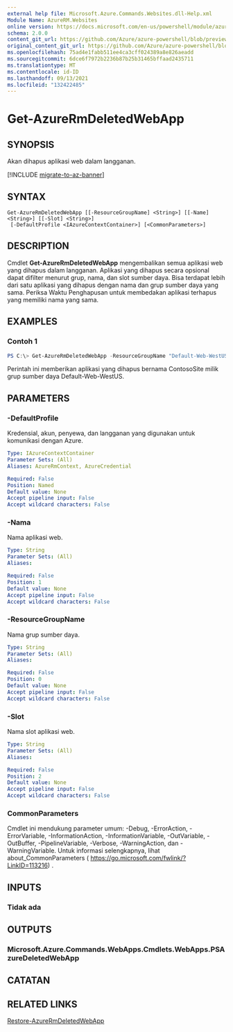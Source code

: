 ```yaml
---
external help file: Microsoft.Azure.Commands.Websites.dll-Help.xml
Module Name: AzureRM.Websites
online version: https://docs.microsoft.com/en-us/powershell/module/azurerm.websites/get-azurermdeletedwebapp
schema: 2.0.0
content_git_url: https://github.com/Azure/azure-powershell/blob/preview/src/ResourceManager/Websites/Commands.Websites/help/Get-AzureRmDeletedWebApp.md
original_content_git_url: https://github.com/Azure/azure-powershell/blob/preview/src/ResourceManager/Websites/Commands.Websites/help/Get-AzureRmDeletedWebApp.md
ms.openlocfilehash: 75ad4e1fabb511ee4ca3cff024389a8e826aeadd
ms.sourcegitcommit: 6dce6f7972b2236b87b25b31465bffaad2435711
ms.translationtype: MT
ms.contentlocale: id-ID
ms.lasthandoff: 09/13/2021
ms.locfileid: "132422485"
---
```

# Get-AzureRmDeletedWebApp

## SYNOPSIS
Akan dihapus aplikasi web dalam langganan.

[!INCLUDE [migrate-to-az-banner](../../includes/migrate-to-az-banner.md)]

## SYNTAX

```
Get-AzureRmDeletedWebApp [[-ResourceGroupName] <String>] [[-Name] <String>] [[-Slot] <String>]
 [-DefaultProfile <IAzureContextContainer>] [<CommonParameters>]
```

## DESCRIPTION
Cmdlet **Get-AzureRmDeletedWebApp** mengembalikan semua aplikasi web yang dihapus dalam langganan. Aplikasi yang dihapus secara opsional dapat difilter menurut grup, nama, dan slot sumber daya. Bisa terdapat lebih dari satu aplikasi yang dihapus dengan nama dan grup sumber daya yang sama. Periksa Waktu Penghapusan untuk membedakan aplikasi terhapus yang memiliki nama yang sama.

## EXAMPLES

### Contoh 1
```powershell
PS C:\> Get-AzureRmDeletedWebApp -ResourceGroupName "Default-Web-WestUS" -Name "ContosoSite"
```

Perintah ini memberikan aplikasi yang dihapus bernama ContosoSite milik grup sumber daya Default-Web-WestUS.

## PARAMETERS

### -DefaultProfile
Kredensial, akun, penyewa, dan langganan yang digunakan untuk komunikasi dengan Azure.

```yaml
Type: IAzureContextContainer
Parameter Sets: (All)
Aliases: AzureRmContext, AzureCredential

Required: False
Position: Named
Default value: None
Accept pipeline input: False
Accept wildcard characters: False
```

### -Nama
Nama aplikasi web.

```yaml
Type: String
Parameter Sets: (All)
Aliases:

Required: False
Position: 1
Default value: None
Accept pipeline input: False
Accept wildcard characters: False
```

### -ResourceGroupName
Nama grup sumber daya.

```yaml
Type: String
Parameter Sets: (All)
Aliases:

Required: False
Position: 0
Default value: None
Accept pipeline input: False
Accept wildcard characters: False
```

### -Slot
Nama slot aplikasi web.

```yaml
Type: String
Parameter Sets: (All)
Aliases:

Required: False
Position: 2
Default value: None
Accept pipeline input: False
Accept wildcard characters: False
```

### CommonParameters
Cmdlet ini mendukung parameter umum: -Debug, -ErrorAction, -ErrorVariable, -InformationAction, -InformationVariable, -OutVariable, -OutBuffer, -PipelineVariable, -Verbose, -WarningAction, dan -WarningVariable.
Untuk informasi selengkapnya, lihat about_CommonParameters ( https://go.microsoft.com/fwlink/?LinkID=113216) .

## INPUTS

### Tidak ada

## OUTPUTS

### Microsoft.Azure.Commands.WebApps.Cmdlets.WebApps.PSAzureDeletedWebApp

## CATATAN

## RELATED LINKS

[Restore-AzureRmDeletedWebApp](./Restore-AzureRmDeletedWebApp.md)
